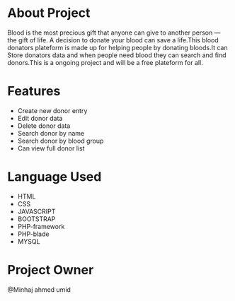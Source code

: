 # About Project

Blood is the most precious gift that anyone can give to another person — the gift of life. A decision to donate your blood can save a life.This blood donators plateform is made up for helping people by donating bloods.It can Store donators data and when people need blood they can search and find donors.This is a ongoing project and will be a free plateform for all.

# Features

* Create new donor entry
* Edit donor data
* Delete donor data
* Search donor by name
* Search donor by blood group
* Can view full donor list 


# Language Used

* HTML
* CSS
* JAVASCRIPT
* BOOTSTRAP
* PHP-framework
* PHP-blade
* MYSQL

# Project Owner
@Minhaj ahmed umid